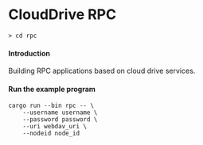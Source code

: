 # CloudDrive RPC 

`> cd rpc`

#### Introduction

Building RPC applications based on cloud drive services. 

#### Run the example program 

```
cargo run --bin rpc -- \
    --username username \
    --password password \
    --uri webdav_uri \
    --nodeid node_id
```